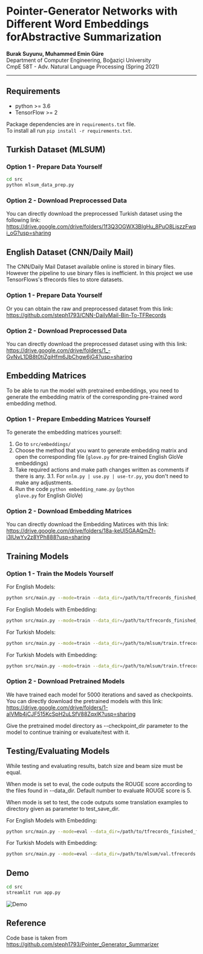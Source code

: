 # Pointer-Generator Networks with Different Word Embeddings forAbstractive Summarization

**Burak Suyunu, Muhammed Emin Güre**  
Department of Computer Engineering, Boğaziçi University  
CmpE 58T - Adv. Natural Language Processing (Spring 2021)

-----

## Requirements
* python >= 3.6
* TensorFlow >= 2

Package dependencies are in `requirements.txt` file.  
To install all run `pip install -r requirements.txt`.

## Turkish Dataset (MLSUM)

### Option 1 - Prepare Data Yourself
```bash
cd src
python mlsum_data_prep.py
```

### Option 2 - Download Preprocessed Data
You can directly download the preprocessed Turkish dataset using the following link: https://drive.google.com/drive/folders/1f3Q3OGWX3BIgHu_8PuO8LjszzFwqi_oG?usp=sharing


## English Dataset (CNN/Daily Mail)
The CNN/Daily Mail Dataset available online is stored in binary files. However the pipeline to use binary files is inefficient. In this project we use TensorFlows's tfrecords files to store datasets.

### Option 1 - Prepare Data Yourself
Or you can obtain the raw and preprocessed dataset from this link: https://github.com/steph1793/CNN-DailyMail-Bin-To-TFRecords

### Option 2 - Download Preprocessed Data
You can directly download the preprocessed dataset using with this link: https://drive.google.com/drive/folders/1_-GvNvL1DB8t0tjZgjHfm6JbChgw6jG4?usp=sharing


## Embedding Matrices

To be able to run the model with pretrained embeddings, you need to generate the embedding matrix of the corresponding pre-trained word embedding method. 

### Option 1 - Prepare Embedding Matrices Yourself
To generate the embedding matrices yourself:

1. Go to <code>src/embeddings/</code>
2. Choose the method that you want to generate embedding matrix and open the corresponding file (<code>glove.py</code> for pre-trained English GloVe embeddings)
3. Take required actions and make path changes written as comments if there is any.
  3.1. For <code>nnlm.py | use.py | use-tr.py</code>, you don't need to make any adjustments.
4. Run the code <code>python embedding_name.py</code> (<code>python glove.py</code> for English GloVe)

### Option 2 - Download Embedding Matrices
You can directly download the Embedding Matirces with this link: https://drive.google.com/drive/folders/18a-keUl5GAAQmZf-i3lUwYv2z8YPh888?usp=sharing


## Training Models

### Option 1 - Train the Models Yourself

For English Models:

```bash
python src/main.py --mode=train --data_dir=/path/to/tfrecords_finished_files/chunked_train --vocab_path=/path/to/tfrecords_finished_files/vocab --checkpoint_dir=/path/to/Checkpoints/embedding_name
```

For English Models with Embedding:

```bash
python src/main.py --mode=train --data_dir=/path/to/tfrecords_finished_files/chunked_train --vocab_path=/path/to/tfrecords_finished_files/vocab --checkpoint_dir=/path/to/Checkpoints/embedding-name --pt_embedding=/path/to/embeddings/embedding-name_embedding_matrix.pk --embed_size=embedding-dimension
```

For Turkish Models:

```bash
python src/main.py --mode=train --data_dir=/path/to/mlsum/train.tfrecords --vocab_path=/path/to/mlsum/vocab --checkpoint_dir=/path/to/Checkpoints/embedding_name
```

For Turkish Models with Embedding:

```bash
python src/main.py --mode=train --data_dir=/path/to/mlsum/train.tfrecords --vocab_path=/path/to/mlsum/vocab --checkpoint_dir=/path/to/Checkpoints/embedding-name --pt_embedding=/path/to/embeddings/embedding-name_embedding_matrix.pk --embed_size=embedding-dimension
```

### Option 2 - Download Pretrained Models

We have trained each model for 5000 iterations and saved as checkpoints. You can directly download the pretrained models with this link: https://drive.google.com/drive/folders/1-aIVMb4jCJF515KcSpH2uLSfV88ZqxlK?usp=sharing

Give the pretrained model directory as --checkpoint_dir parameter to the model to continue training or evaluate/test with it.


## Testing/Evaluating Models

While testing and evaluating results, batch size and beam size must be equal.

When mode is set to eval, the code outputs the ROUGE score according to the files found in --data_dir. Default number to evaluate ROUGE score is 5.

When mode is set to test, the code outputs some translation examples to directory given as parameter to test_save_dir.

For English Models with Embedding:

```bash
python src/main.py --mode=eval --data_dir=/path/to/tfrecords_finished_files/chunked_val --vocab_path=/path/to/tfrecords_finished_files/vocab --checkpoint_dir=/path/to/Checkpoints/embedding-name --pt_embedding=/path/to/embeddings/embedding-name_embedding_matrix.pk --embed_size=embedding-dimension --batch_size=4 --beam_size=4
```

For Turkish Models with Embedding:

```bash
python src/main.py --mode=eval --data_dir=/path/to/mlsum/val.tfrecords --vocab_path=/path/to/mlsum/vocab --checkpoint_dir=/path/to/Checkpoints/embedding-name --pt_embedding=/path/to/embeddings/embedding-name_embedding_matrix.pk --embed_size=embedding-dimension --batch_size=4 --beam_size=4
```

## Demo
```bash
cd src
streamlit run app.py
```

![Demo](https://github.com/emingure/text-summarization/blob/main/assets/demo.png?raw=true)


## Reference

Code base is taken from https://github.com/steph1793/Pointer_Generator_Summarizer